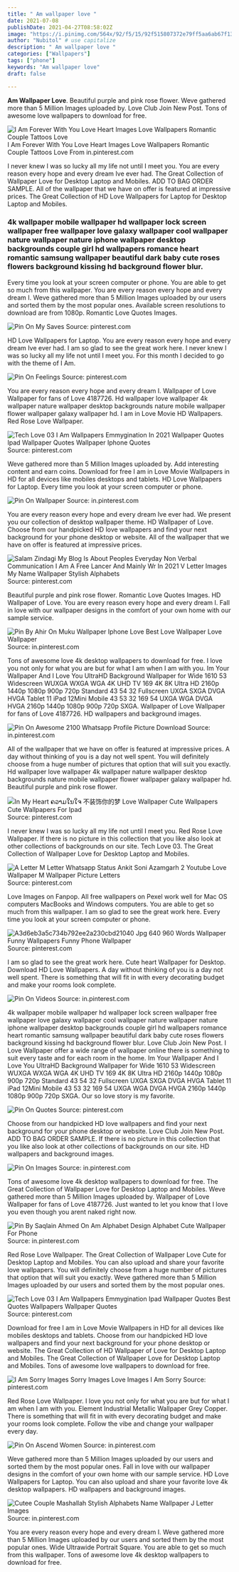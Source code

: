 ```yaml
---
title: " Am wallpaper love "
date: 2021-07-08
publishDate: 2021-04-27T08:58:02Z
image: "https://i.pinimg.com/564x/92/f5/15/92f515807372e79ff5aa6ab67f131c39.jpg"
author: "Nubitol" # use capitalize
description: " Am wallpaper love "
categories: ["Wallpapers"]
tags: ["phone"]
keywords: "Am wallpaper love"
draft: false

---
```



**Am Wallpaper Love**. Beautiful purple and pink rose flower. Weve gathered more than 5 Million Images uploaded by. Love Club Join New Post. Tons of awesome love wallpapers to download for free.

![I Am Forever With You Love Heart Images Love Wallpapers Romantic Couple Tattoos Love](https://i.pinimg.com/originals/ef/68/f2/ef68f252f38f62c804ca2b27f828f35d.jpg "I Am Forever With You Love Heart Images Love Wallpapers Romantic Couple Tattoos Love")
I Am Forever With You Love Heart Images Love Wallpapers Romantic Couple Tattoos Love From in.pinterest.com


I never knew I was so lucky all my life not until I meet you. You are every reason every hope and every dream Ive ever had. The Great Collection of Wallpaper Love for Desktop Laptop and Mobiles. ADD TO BAG ORDER SAMPLE. All of the wallpaper that we have on offer is featured at impressive prices. The Great Collection of HD Love Wallpapers for Laptop for Desktop Laptop and Mobiles.

### 4k wallpaper mobile wallpaper hd wallpaper lock screen wallpaper free wallpaper love galaxy wallpaper cool wallpaper nature wallpaper nature iphone wallpaper desktop backgrounds couple girl hd wallpapers romance heart romantic samsung wallpaper beautiful dark baby cute roses flowers background kissing hd background flower blur.

Every time you look at your screen computer or phone. You are able to get so much from this wallpaper. You are every reason every hope and every dream I. Weve gathered more than 5 Million Images uploaded by our users and sorted them by the most popular ones. Available screen resolutions to download are from 1080p. Romantic Love Quotes Images.


![Pin On My Saves](https://i.pinimg.com/564x/30/cc/cd/30cccda6b79eb791905616793b9e4da6.jpg "Pin On My Saves")
Source: pinterest.com

HD Love Wallpapers for Laptop. You are every reason every hope and every dream Ive ever had. I am so glad to see the great work here. I never knew I was so lucky all my life not until I meet you. For this month I decided to go with the theme of I Am.

![Pin On Feelings](https://i.pinimg.com/originals/22/a6/8d/22a68d4cbc18365c345587338089e047.jpg "Pin On Feelings")
Source: pinterest.com

You are every reason every hope and every dream I. Wallpaper of Love Wallpaper for fans of Love 4187726. Hd wallpaper love wallpaper 4k wallpaper nature wallpaper desktop backgrounds nature mobile wallpaper flower wallpaper galaxy wallpaper hd. I am in Love Movie HD Wallpapers. Red Rose Love Wallpaper.

![Tech Love 03 I Am Wallpapers Emmygination In 2021 Wallpaper Quotes Ipad Wallpaper Quotes Wallpaper Iphone Quotes](https://i.pinimg.com/originals/da/be/09/dabe096c9b2307f2f1b018082fa47958.png "Tech Love 03 I Am Wallpapers Emmygination In 2021 Wallpaper Quotes Ipad Wallpaper Quotes Wallpaper Iphone Quotes")
Source: pinterest.com

Weve gathered more than 5 Million Images uploaded by. Add interesting content and earn coins. Download for free I am in Love Movie Wallpapers in HD for all devices like mobiles desktops and tablets. HD Love Wallpapers for Laptop. Every time you look at your screen computer or phone.

![Pin On Wallpaper](https://i.pinimg.com/564x/fe/01/44/fe0144345b9f1df0ec9972c63be63828.jpg "Pin On Wallpaper")
Source: in.pinterest.com

You are every reason every hope and every dream Ive ever had. We present you our collection of desktop wallpaper theme. HD Wallpaper of Love. Choose from our handpicked HD love wallpapers and find your next background for your phone desktop or website. All of the wallpaper that we have on offer is featured at impressive prices.

![Salam Zindagi My Blog Is About Peoples Everyday Non Verbal Communication I Am A Free Lancer And Mainly Wr In 2021 V Letter Images My Name Wallpaper Stylish Alphabets](https://i.pinimg.com/736x/e5/02/e0/e502e0e8367b3906979934e6959c57e0.jpg "Salam Zindagi My Blog Is About Peoples Everyday Non Verbal Communication I Am A Free Lancer And Mainly Wr In 2021 V Letter Images My Name Wallpaper Stylish Alphabets")
Source: pinterest.com

Beautiful purple and pink rose flower. Romantic Love Quotes Images. HD Wallpaper of Love. You are every reason every hope and every dream I. Fall in love with our wallpaper designs in the comfort of your own home with our sample service.

![Pin By Ahir On Muku Wallpaper Iphone Love Best Love Wallpaper Love Wallpaper](https://i.pinimg.com/originals/e6/95/a3/e695a396abfe28d1959e16823e6e31bc.jpg "Pin By Ahir On Muku Wallpaper Iphone Love Best Love Wallpaper Love Wallpaper")
Source: in.pinterest.com

Tons of awesome love 4k desktop wallpapers to download for free. I love you not only for what you are but for what I am when I am with you. Im Your Wallpaper And I Love You UltraHD Background Wallpaper for Wide 1610 53 Widescreen WUXGA WXGA WGA 4K UHD TV 169 4K 8K Ultra HD 2160p 1440p 1080p 900p 720p Standard 43 54 32 Fullscreen UXGA SXGA DVGA HVGA Tablet 11 iPad 12Mini Mobile 43 53 32 169 54 UXGA WGA DVGA HVGA 2160p 1440p 1080p 900p 720p SXGA. Wallpaper of Love Wallpaper for fans of Love 4187726. HD wallpapers and background images.

![Pin On Awesome 2100 Whatsapp Profile Picture Download](https://i.pinimg.com/originals/84/8a/91/848a91869759bb1092c234d11f9913fb.jpg "Pin On Awesome 2100 Whatsapp Profile Picture Download")
Source: in.pinterest.com

All of the wallpaper that we have on offer is featured at impressive prices. A day without thinking of you is a day not well spent. You will definitely choose from a huge number of pictures that option that will suit you exactly. Hd wallpaper love wallpaper 4k wallpaper nature wallpaper desktop backgrounds nature mobile wallpaper flower wallpaper galaxy wallpaper hd. Beautiful purple and pink rose flower.

![In My Heart ຄວາມໃນໃຈ 不装饰你的梦 Love Wallpaper Cute Wallpapers Cute Wallpapers For Ipad](https://i.pinimg.com/originals/15/7f/c0/157fc0c8c0dd20ccb56b5cdc4039f338.jpg "In My Heart ຄວາມໃນໃຈ 不装饰你的梦 Love Wallpaper Cute Wallpapers Cute Wallpapers For Ipad")
Source: pinterest.com

I never knew I was so lucky all my life not until I meet you. Red Rose Love Wallpaper. If there is no picture in this collection that you like also look at other collections of backgrounds on our site. Tech Love 03. The Great Collection of Wallpaper Love for Desktop Laptop and Mobiles.

![A Letter M Letter Whatsapp Status Ankit Soni Azamgarh 2 Youtube Love Wallpaper M Wallpaper Picture Letters](https://i.pinimg.com/564x/e3/16/ee/e316ee6194e42fca4513dda9a3ba5a4a.jpg "A Letter M Letter Whatsapp Status Ankit Soni Azamgarh 2 Youtube Love Wallpaper M Wallpaper Picture Letters")
Source: pinterest.com

Love Images on Fanpop. All free wallpapers on Pexel work well for Mac OS computers MacBooks and Windows computers. You are able to get so much from this wallpaper. I am so glad to see the great work here. Every time you look at your screen computer or phone.

![A3d6eb3a5c734b792ee2a230cbd21040 Jpg 640 960 Words Wallpaper Funny Wallpapers Funny Phone Wallpaper](https://i.pinimg.com/originals/54/a4/6a/54a46a161b36fc28020e743614cd0e85.jpg "A3d6eb3a5c734b792ee2a230cbd21040 Jpg 640 960 Words Wallpaper Funny Wallpapers Funny Phone Wallpaper")
Source: pinterest.com

I am so glad to see the great work here. Cute heart Wallpaper for Desktop. Download HD Love Wallpapers. A day without thinking of you is a day not well spent. There is something that will fit in with every decorating budget and make your rooms look complete.

![Pin On Videos](https://i.pinimg.com/736x/c2/0b/5e/c20b5ed180c9e5f0f2b9c68d024573b1.jpg "Pin On Videos")
Source: in.pinterest.com

4k wallpaper mobile wallpaper hd wallpaper lock screen wallpaper free wallpaper love galaxy wallpaper cool wallpaper nature wallpaper nature iphone wallpaper desktop backgrounds couple girl hd wallpapers romance heart romantic samsung wallpaper beautiful dark baby cute roses flowers background kissing hd background flower blur. Love Club Join New Post. I Love Wallpaper offer a wide range of wallpaper online there is something to suit every taste and for each room in the home. Im Your Wallpaper And I Love You UltraHD Background Wallpaper for Wide 1610 53 Widescreen WUXGA WXGA WGA 4K UHD TV 169 4K 8K Ultra HD 2160p 1440p 1080p 900p 720p Standard 43 54 32 Fullscreen UXGA SXGA DVGA HVGA Tablet 11 iPad 12Mini Mobile 43 53 32 169 54 UXGA WGA DVGA HVGA 2160p 1440p 1080p 900p 720p SXGA. Our so love story is my favorite.

![Pin On Quotes](https://i.pinimg.com/originals/65/68/9f/65689ff9506dd709ec411320668487c4.jpg "Pin On Quotes")
Source: pinterest.com

Choose from our handpicked HD love wallpapers and find your next background for your phone desktop or website. Love Club Join New Post. ADD TO BAG ORDER SAMPLE. If there is no picture in this collection that you like also look at other collections of backgrounds on our site. HD wallpapers and background images.

![Pin On Images](https://i.pinimg.com/originals/a6/de/c8/a6dec896593d18cc8dcff175e6b27cfe.jpg "Pin On Images")
Source: in.pinterest.com

Tons of awesome love 4k desktop wallpapers to download for free. The Great Collection of Wallpaper Love for Desktop Laptop and Mobiles. Weve gathered more than 5 Million Images uploaded by. Wallpaper of Love Wallpaper for fans of Love 4187726. Just wanted to let you know that I love you even though you arent naked right now.

![Pin By Saqlain Ahmed On Am Alphabet Design Alphabet Cute Wallpaper For Phone](https://i.pinimg.com/564x/8c/92/91/8c92913b9fb227e90183f0056454e21e.jpg "Pin By Saqlain Ahmed On Am Alphabet Design Alphabet Cute Wallpaper For Phone")
Source: in.pinterest.com

Red Rose Love Wallpaper. The Great Collection of Wallpaper Love Cute for Desktop Laptop and Mobiles. You can also upload and share your favorite love wallpapers. You will definitely choose from a huge number of pictures that option that will suit you exactly. Weve gathered more than 5 Million Images uploaded by our users and sorted them by the most popular ones.

![Tech Love 03 I Am Wallpapers Emmygination Ipad Wallpaper Quotes Best Quotes Wallpapers Wallpaper Quotes](https://i.pinimg.com/originals/4b/bc/c7/4bbcc7d5013fbc2b51f2a1d15907e073.jpg "Tech Love 03 I Am Wallpapers Emmygination Ipad Wallpaper Quotes Best Quotes Wallpapers Wallpaper Quotes")
Source: pinterest.com

Download for free I am in Love Movie Wallpapers in HD for all devices like mobiles desktops and tablets. Choose from our handpicked HD love wallpapers and find your next background for your phone desktop or website. The Great Collection of HD Wallpaper of Love for Desktop Laptop and Mobiles. The Great Collection of Wallpaper Love for Desktop Laptop and Mobiles. Tons of awesome love wallpapers to download for free.

![I Am Sorry Images Sorry Images Love Images I Am Sorry](https://i.pinimg.com/474x/5c/46/ac/5c46ac56401fdddbab0e2815652cddbb.jpg "I Am Sorry Images Sorry Images Love Images I Am Sorry")
Source: pinterest.com

Red Rose Love Wallpaper. I love you not only for what you are but for what I am when I am with you. Element Industrial Metallic Wallpaper Grey Copper. There is something that will fit in with every decorating budget and make your rooms look complete. Follow the vibe and change your wallpaper every day.

![Pin On Ascend Women](https://i.pinimg.com/564x/2f/77/c9/2f77c98debb7ac71e4e488c7d31cc303.jpg "Pin On Ascend Women")
Source: in.pinterest.com

Weve gathered more than 5 Million Images uploaded by our users and sorted them by the most popular ones. Fall in love with our wallpaper designs in the comfort of your own home with our sample service. HD Love Wallpapers for Laptop. You can also upload and share your favorite love 4k desktop wallpapers. HD wallpapers and background images.

![Cutee Couple Mashallah Stylish Alphabets Name Wallpaper J Letter Images](https://i.pinimg.com/564x/92/f5/15/92f515807372e79ff5aa6ab67f131c39.jpg "Cutee Couple Mashallah Stylish Alphabets Name Wallpaper J Letter Images")
Source: in.pinterest.com

You are every reason every hope and every dream I. Weve gathered more than 5 Million Images uploaded by our users and sorted them by the most popular ones. Wide Ultrawide Portrait Square. You are able to get so much from this wallpaper. Tons of awesome love 4k desktop wallpapers to download for free.

